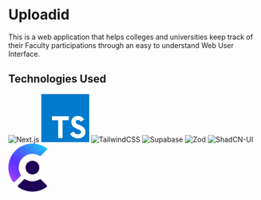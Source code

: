# Uploadid

This is a web application that helps colleges and universities keep track of their Faculty participations through an easy to understand Web User Interface.


## Technologies Used

<img alt="Next.js" src="https://vercel.com/_next/static/media/logo-nextjs-logo-dark.fa9d7fb9.svg" height="96" />
<img alt="TypeScript" src="https://raw.githubusercontent.com/patil-prajwal/Tech-Stack-Icons/main/Icons/typescript-icon.svg" height="96" />
<img alt="TailwindCSS" src="https://raw.githubusercontent.com/dheereshagrwal/colored-icons/master/public/icons/tailwind/tailwind.svg" height="96" />
<img alt="Supabase" src="https://supabase.com/images/supabase-logo-icon.svg" height="96" />
<img alt="Zod" src="https://zod.dev/logo.svg" height="96"/>
<img alt="ShadCN-UI" src="https://raw.githubusercontent.com/shadcn-ui/ui/main/apps/www/public/android-chrome-192x192.png" height="96"/>
<img alt="Clerk" src="https://raw.githubusercontent.com/clerk/javascript/bb6a13f6a512cbdc2aedff042b39c09797eef5e2/playground/vite-react-ts/public/clerk.svg" height="96">

